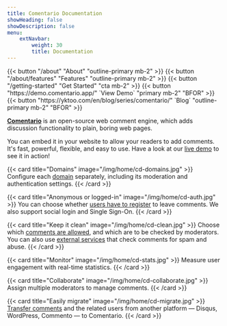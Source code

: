 ```yaml
---
title: Comentario Documentation
showHeading: false
showDescription: false
menu:
    extNavbar:
        weight: 30
        title: Documentation
---
```


<p class="text-center border-top border-bottom pt-3 pb-2">
{{< button "/about" "About" "outline-primary mb-2" >}}
{{< button "/about/features" "Features" "outline-primary mb-2" >}}
{{< button "/getting-started" "Get Started" "cta mb-2" >}}
{{< button "https://demo.comentario.app/" `View Demo<i class="fas fa-external-link ms-2"></i>` "primary mb-2" "BFOR" >}}
{{< button "https://yktoo.com/en/blog/series/comentario/" `Blog<i class="fas fa-external-link ms-2"></i>` "outline-primary mb-2" "BFOR" >}}
</p>

**[Comentario](https://comentario.app)** is an open-source web comment engine, which adds discussion functionality to plain, boring web pages.

You can embed it in your website to allow your readers to add comments. It's fast, powerful, flexible, and easy to use. Have a look at our [live demo](https://demo.comentario.app/) to see it in action!

<div class="row row-cols-1 row-cols-md-2 g-4">

{{< card title="Domains" image="/img/home/cd-domains.jpg" >}}
Configure each [domain](/kb/domain) separately, including its moderation and authentication settings.
{{< /card >}}

{{< card title="Anonymous or logged-in" image="/img/home/cd-auth.jpg" >}}
You can choose whether [users have to register](/configuration/frontend/domain/authentication) to leave comments. We also support social login and Single Sign-On.
{{< /card >}}

{{< card title="Keep it clean" image="/img/home/cd-clean.jpg" >}}
Choose which [comments are allowed](/configuration/frontend/domain/moderation), and which are to be checked by moderators. You can also use [external services](/configuration/frontend/domain/extensions) that check comments for spam and abuse.
{{< /card >}}

{{< card title="Monitor" image="/img/home/cd-stats.jpg" >}}
Measure user engagement with real-time statistics.
{{< /card >}}

{{< card title="Collaborate" image="/img/home/cd-collaborate.jpg" >}}
Assign multiple moderators to manage comments.
{{< /card >}}

{{< card title="Easily migrate" image="/img/home/cd-migrate.jpg" >}}
[Transfer comments](/installation/migration/) and the related users from another platform — Disqus, WordPress, Commento — to Comentario.
{{< /card >}}

</div>
